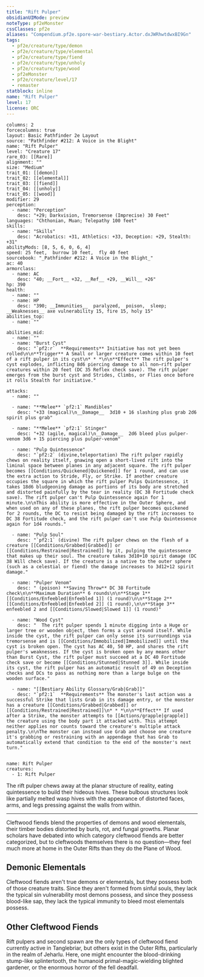 ```yaml
---
title: "Rift Pulper"
obsidianUIMode: preview
noteType: pf2eMonster
cssClasses: pf2e
aliases: "Compendium.pf2e.spore-war-bestiary.Actor.dxJWRhwtdwxBI9Gn" 
tags:
  - pf2e/creature/type/demon
  - pf2e/creature/type/elemental
  - pf2e/creature/type/fiend
  - pf2e/creature/type/unholy
  - pf2e/creature/type/wood
  - pf2eMonster
  - pf2e/creature/level/17
  - remaster
statblock: inline
name: "Rift Pulper"
level: 17
license: ORC
---
```


```statblock
columns: 2
forcecolumns: true
layout: Basic Pathfinder 2e Layout
source: "Pathfinder #212: A Voice in the Blight"
name: "Rift Pulper"
level: "Creature 17"
rare_03: [[Rare]]
alignment: ""
size: "Medium"
trait_01: [[demon]]
trait_02: [[elemental]]
trait_03: [[fiend]]
trait_04: [[unholy]]
trait_05: [[wood]]
modifier: 29
perception:
  - name: "Perception"
    desc: "+29; Darkvision, Tremorsense (Imprecise) 30 Feet"
languages: "Chthonian, Muan; Telepathy 100 feet"
skills:
  - name: "Skills"
    desc: "Acrobatics: +31, Athletics: +33, Deception: +29, Stealth: +31"
abilityMods: [8, 5, 6, 0, 6, 4]
speed: 25 feet,  burrow 10 feet,  fly 40 feet
sourcebook: "_Pathfinder #212: A Voice in the Blight_"
ac: 40
armorclass:
  - name: AC
    desc: "40; __Fort__ +32, __Ref__ +29, __Will__ +26"
hp: 390
health:
  - name: ""
  - name: HP
    desc: "390; __Immunities__  paralyzed,  poison,  sleep; __Weaknesses__ axe vulnerability 15, fire 15, holy 15"
abilities_top:
  - name: ""

abilities_mid:
  - name: ""
  - name: "Burst Cyst"
    desc: "`pf2:r`  **Requirements** Initiative has not yet been rolled\n\n**Trigger** A Small or larger creature comes within 10 feet of a rift pulper in its cyst\n* * *\n\n**Effect** The rift pulper's cyst explodes, inflicting 8d6 piercing damage to all non–rift pulper creatures within 20 feet (DC 35 Reflex check save). The rift pulper emerges from the burst cyst and Strides, Climbs, or Flies once before it rolls Stealth for initiative."

attacks:
  - name: ""

  - name: "**Melee** `pf2:1` Mandibles"
    desc: "+33 (magical)\n__Damage__  3d10 + 16 slashing plus grab 2d6 spirit plus grab"

  - name: "**Melee** `pf2:1` Stinger"
    desc: "+32 (agile, magical)\n__Damage__  2d6 bleed plus pulper-venom 3d6 + 15 piercing plus pulper-venom"

  - name: "Pulp Quintessence"
    desc: "`pf2:2` (divine,teleportation) The rift pulper rapidly chews on reality itself, gnawing open a short-lived rift into the liminal space between planes in any adjacent square. The rift pulper becomes [[Conditions/Quickened|Quickened]] for 1 round, and can use the extra action to Stride, Fly, or Strike. If another creature occupies the square in which the rift pulper Pulps Quintessence, it takes 18d6 bludgeoning damage as portions of its body are stretched and distorted painfully by the tear in reality (DC 38 Fortitude check save). The rift pulper can't Pulp Quintessence again for 1 minute.\n\nThis ability is more effective in the Outer Sphere, and when used on any of these planes, the rift pulper becomes quickened for 2 rounds, the DC to resist being damaged by the rift increases to DC 38 Fortitude check, and the rift pulper can't use Pulp Quintessence again for 1d4 rounds."

  - name: "Pulp Soul"
    desc: "`pf2:1` (divine) The rift pulper chews on the flesh of a creature [[Conditions/Grabbed|Grabbed]] or [[Conditions/Restrained|Restrained]] by it, pulping the quintessence that makes up their soul. The creature takes 3d10+10 spirit damage (DC 38 Will check save). If the creature is a native to the outer sphere (such as a celestial or fiend) the damage increases to 3d12+12 spirit damage."

  - name: "Pulper Venom"
    desc: " (poison) **Saving Throw** DC 38 Fortitude check\n\n**Maximum Duration** 6 rounds\n\n**Stage 1** [[Conditions/Enfeebled|Enfeebled 1]] (1 round)\n\n**Stage 2** [[Conditions/Enfeebled|Enfeebled 2]] (1 round),\n\n**Stage 3** enfeebled 2 and [[Conditions/Slowed|Slowed 1]] (1 round)"

  - name: "Wood Cyst"
    desc: "  The rift pulper spends 1 minute digging into a Huge or larger tree or wooden object, then forms a cyst around itself. While inside the cyst, the rift pulper can only sense its surroundings via tremorsense and is [[Conditions/Immobilized|Immobilized]] until the cyst is broken open. The cyst has AC 40, 50 HP, and shares the rift pulper's weaknesses. If the cyst is broken open by any means other than Burst Cyst, the rift pulper must succeed at a DC 40 Fortitude check save or become [[Conditions/Stunned|Stunned 3]]. While inside its cyst, the rift pulper has an automatic result of 49 on Deception checks and DCs to pass as nothing more than a large bulge on the wooden surface."

  - name: "[[Bestiary Ability Glossary/Grab|Grab]]"
    desc: "`pf2:1`  **Requirements** The monster's last action was a successful Strike that lists Grab in its damage entry, or the monster has a creature [[Conditions/Grabbed|Grabbed]] or [[Conditions/Restrained|Restrained]]\n* * *\n\n**Effect** If used after a Strike, the monster attempts to [[Actions/grapple|grapple]] the creature using the body part it attacked with. This attempt neither applies nor counts toward the creature's multiple attack penalty.\n\nThe monster can instead use Grab and choose one creature it's grabbing or restraining with an appendage that has Grab to automatically extend that condition to the end of the monster's next turn."
 
```

```encounter-table
name: Rift Pulper
creatures:
  - 1: Rift Pulper
```



The rift pulper chews away at the planar structure of reality, eating quintessence to build their hideous hives. These bulbous structures look like partially melted wasp hives with the appearance of distorted faces, arms, and legs pressing against the walls from within.

* * *

Cleftwood fiends blend the properties of demons and wood elementals, their timber bodies distorted by burls, rot, and fungal growths. Planar scholars have debated into which category cleftwood fiends are better categorized, but to cleftwoods themselves there is no question—they feel much more at home in the Outer Rifts than they do the Plane of Wood.

## Demonic Elementals

Cleftwood fiends aren't true demons or elementals, but they possess both of those creature traits. Since they aren't formed from sinful souls, they lack the typical sin vulnerability most demons possess, and since they possess blood-like sap, they lack the typical immunity to bleed most elementals possess.

## Other Cleftwood Fiends

Rift pulpers and second spawn are the only types of cleftwood fiend currently active in Tanglebriar, but others exist in the Outer Rifts, particularly in the realm of Jeharlu. Here, one might encounter the blood-drinking stump-like splintertooth, the humanoid primal-magic-wielding blighted gardener, or the enormous horror of the fell deadfall.
